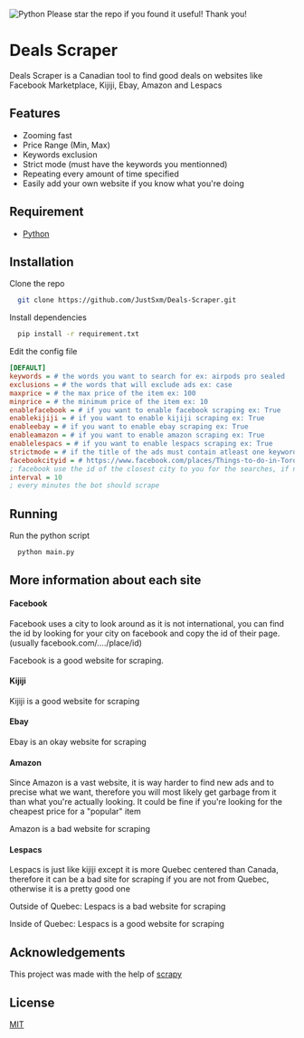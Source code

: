 
![Python](https://img.shields.io/badge/Python-FFD43B?style=for-the-badge&logo=python&logoColor=blue)
Please star the repo if you found it useful! Thank you!

# Deals Scraper

Deals Scraper is a Canadian tool to find good deals on websites like Facebook Marketplace, Kijiji, Ebay, Amazon and Lespacs


## Features

- Zooming fast
- Price Range (Min, Max)
- Keywords exclusion
- Strict mode (must have the keywords you mentionned)
- Repeating every amount of time specified
- Easily add your own website if you know what you're doing


## Requirement

 - [Python](https://www.python.org/)

## Installation


Clone the repo
```bash
  git clone https://github.com/JustSxm/Deals-Scraper.git
```

Install dependencies
```bash
  pip install -r requirement.txt
```

Edit the config file
```INI
[DEFAULT]
keywords = # the words you want to search for ex: airpods pro sealed
exclusions = # the words that will exclude ads ex: case
maxprice = # the max price of the item ex: 100
minprice = # the minimum price of the item ex: 10
enablefacebook = # if you want to enable facebook scraping ex: True
enablekijiji = # if you want to enable kijiji scraping ex: True
enableebay = # if you want to enable ebay scraping ex: True
enableamazon = # if you want to enable amazon scraping ex: True
enablelespacs = # if you want to enable lespacs scraping ex: True
strictmode = # if the title of the ads must contain atleast one keyword ex: True
facebookcityid = # https://www.facebook.com/places/Things-to-do-in-Toronto-Ontario/110941395597405/ ex: 110941395597405
; facebook use the id of the closest city to you for the searches, if not set it will return no ads
interval = 10
; every minutes the bot should scrape
```
    
## Running

Run the python script

```bash
  python main.py
```


## More information about each site

#### Facebook

Facebook uses a city to look around as it is not international, you can find the id by looking for your city on facebook and copy the id of their page.
(usually facebook.com/..../place/id)

Facebook is a good website for scraping.

#### Kijiji

Kijiji is a good website for scraping

#### Ebay

Ebay is an okay website for scraping

#### Amazon

Since Amazon is a vast website, it is way harder to find new ads and to precise what we want, therefore you will most likely get garbage from it than what you're actually looking.
It could be fine if you're looking for the cheapest price for a "popular" item

Amazon is a bad website for scraping

#### Lespacs

Lespacs is just like kijiji except it is more Quebec centered than Canada, therefore it can be a bad site for scraping if you are not from Quebec, otherwise it is a pretty good one

Outside of Quebec: Lespacs is a bad website for scraping

Inside of Quebec: Lespacs is a good website for scraping




## Acknowledgements

This project was made with the help of [scrapy](https://github.com/scrapy/scrapy)

## License

[MIT](https://choosealicense.com/licenses/mit/)

